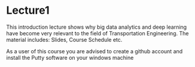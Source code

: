 # Lecture1
This introduction lecture shows why big data analytics and deep learning have become very relevant to the field of Transportation Engineering. The material includes: Slides, Course Schedule etc.

As a user of this course you are advised to create a github account and install the Putty software on your windows machine
